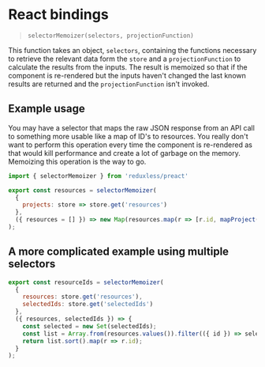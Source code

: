 # React bindings
> `selectorMemoizer(selectors, projectionFunction)`

This function takes an object, `selectors`, containing the functions necessary to retrieve the relevant data form the `store` and a `projectionFunction` to calculate the results from the inputs. The result is memoized so that if the component is re-rendered but the inputs haven't changed the last known results are returned and the `projectionFunction` isn't invoked.

## Example usage
You may have a selector that maps the raw JSON response from an API call to something more usable like a map of ID's to resources. You really don't want to perform this operation every time the component is re-rendered as that would kill performance and create a lot of garbage on the memory. Memoizing this operation is the way to go.

```js
import { selectorMemoizer } from 'reduxless/preact'

export const resources = selectorMemoizer(
  {
    projects: store => store.get('resources')
  },
  ({ resources = [] }) => new Map(resources.map(r => [r.id, mapProject(r)]))
);
```

## A more complicated example using multiple selectors
```js
export const resourceIds = selectorMemoizer(
  {
    resources: store.get('resources'),
    selectedIds: store.get('selectedIds')
  },
  ({ resources, selectedIds }) => {
    const selected = new Set(selectedIds);
    const list = Array.from(resources.values()).filter(({ id }) => selected.has(id);
    return list.sort().map(r => r.id);
  }
);
```
